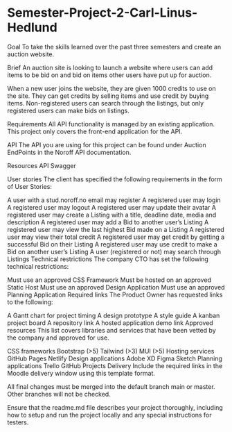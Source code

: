 # Semester-Project-2-Carl-Linus-Hedlund
Goal
To take the skills learned over the past three semesters and create an auction website.

Brief
An auction site is looking to launch a website where users can add items to be bid on and bid on items other users have put up for auction.

When a new user joins the website, they are given 1000 credits to use on the site. They can get credits by selling items and use credit by buying items. Non-registered users can search through the listings, but only registered users can make bids on listings.

Requirements
All API functionality is managed by an existing application. This project only covers the front-end application for the API.

API
The API you are using for this project can be found under Auction EndPoints in the Noroff API documentation.

Resources
API Swagger

User stories
The client has specified the following requirements in the form of User Stories:

A user with a stud.noroff.no email may register
A registered user may login
A registered user may logout
A registered user may update their avatar
A registered user may create a Listing with a title, deadline date, media and description
A registered user may add a Bid to another user’s Listing
A registered user may view the last highest Bid made on a Listing
A registered user may view their total credit
A registered user may get credit by getting a successful Bid on their Listing
A registered user may use credit to make a Bid on another user’s Listing
A user (registered or not) may search through Listings
Technical restrictions
The company CTO has set the following technical restrictions:

Must use an approved CSS Framework
Must be hosted on an approved Static Host
Must use an approved Design Application
Must use an approved Planning Application
Required links
The Product Owner has requested links to the following:

A Gantt chart for project timing
A design prototype
A style guide
A kanban project board
A repository link
A hosted application demo link
Approved resources
This list covers libraries and services that have been vetted by the company and approved for use.

CSS frameworks
Bootstrap (>5)
Tailwind (>3)
MUI (>5)
Hosting services
GitHub Pages
Netlify
Design applications
Adobe XD
Figma
Sketch
Planning applications
Trello
GitHub Projects
Delivery
Include the required links in the Moodle delivery window using this template format.

All final changes must be merged into the default branch main or master. Other branches will not be checked.

Ensure that the readme.md file describes your project thoroughly, including how to setup and run the project locally and any special instructions for testers.

